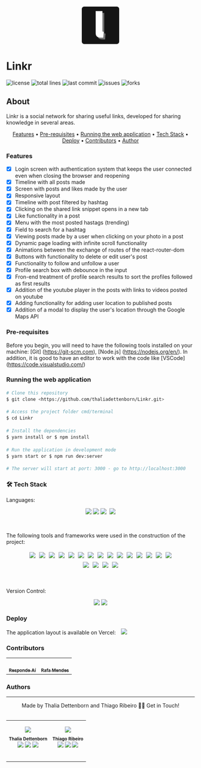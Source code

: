 <p align="center">
  <img src="./public/linkr-logo-icons-favicon/android-icon-144x144.png" width="100" alt="Linkr" />
</p>

# Linkr

 ![license](https://img.shields.io/github/license/thaliadettenborn/Linkr?style=flat-square) ![total lines](https://img.shields.io/tokei/lines/github/thaliadettenborn/Linkr) ![last commit](https://img.shields.io/github/last-commit/thaliadettenborn/Linkr?style=flat-square) ![issues](https://img.shields.io/github/package-json/v/thaliadettenborn/Linkr?style=flat-square) ![forks](https://img.shields.io/github/forks/thaliadettenborn/Linkr?style=flat-square) 



## About
<p>
  Linkr is a social network for sharing useful links, developed for sharing knowledge in several areas.
</p>

<p align="center">
    <a style='color:inherit' href="#features">Features</a> •
    <a style='color:inherit' href="#pré-requisites">Pre-requisites</a> •
    <a style='color:inherit' href="#running-the-web-applications">Running the web application</a> •
    <a style='color:inherit' href="#tech">Tech Stack</a> •
    <a style='color:inherit' href="#deploy">Deploy</a> •
    <a style='color:inherit' href="#contributors">Contributors</a> •
    <a style='color:inherit' href="#author">Author</a>
</p>

### Features
- [x] Login screen with authentication system that keeps the user connected even when closing the browser and reopening<br>
- [x] Timeline with all posts made<br>
- [x] Screen with posts and likes made by the user<br>
- [x] Responsive layout<br>
- [x] Timeline with post filtered by hashtag<br>
- [x] Clicking on the shared link snippet opens in a new tab<br>
- [x] Like functionality in a post<br>
- [x] Menu with the most posted hastags (trending)<br>
- [x] Field to search for a hashtag<br>
- [x] Viewing posts made by a user when clicking on your photo in a post<br>
- [x] Dynamic page loading with infinite scroll functionality<br>
- [x] Animations between the exchange of routes of the react-router-dom<br>
- [x] Buttons with functionality to delete or edit user's post<br>
- [x] Functionality to follow and unfollow a user<br>
- [x] Profile search box with debounce in the input<br>
- [x] Fron-end treatment of profile search results to sort the profiles followed as first results<br>
- [x] Addition of the youtube player in the posts with links to videos posted on youtube<br>
- [x] Adding functionality for adding user location to published posts<br>
- [x] Addition of a modal to display the user's location through the Google Maps API

### Pre-requisites

Before you begin, you will need to have the following tools installed on your machine: [Git] (https://git-scm.com), [Node.js] (https://nodejs.org/en/). In addition, it is good to have an editor to work with the code like [VSCode] (https://code.visualstudio.com/)

### Running the web application
```bash
# Clone this repository
$ git clone <https://github.com/thaliadettenborn/Linkr.git>

# Access the project folder cmd/terminal
$ cd Linkr

# Install the dependencies
$ yarn install or $ npm install

# Run the application in development mode
$ yarn start or $ npm run dev:server

# The server will start at port: 3000 - go to http://localhost:3000
```



### 	&#128736; Tech Stack
Languages:<br>
<p align="center">
    <img src="https://img.shields.io/badge/html5%20-%23E34F26.svg?&style=for-the-badge&logo=html5&logoColor=white"/>
    <img src="https://img.shields.io/badge/css3%20-%231572B6.svg?&style=for-the-badge&logo=css3&logoColor=white"/>
    <img src="https://img.shields.io/badge/javascript%20-%23323330.svg?&style=for-the-badge&logo=javascript&logoColor=%23F7DF1E"/>
    <img scr='https://img.shields.io/badge/jsx%20-%2320232a.svg?&style=for-the-badge&logo=jsx&logoColor=%2361DAFB'>
    <img src="https://img.shields.io/badge/markdown-%23000000.svg?&style=for-the-badge&logo=markdown&logoColor=white"/>
</p>
<br>

The following tools and frameworks were used in the construction of the project:<br>
<p align="center" style='display: flex; justify-content: center; flex-wrap:wrap; align-items: center; margin: 0 50px;'>
  <img style='margin: 5px;' src='https://img.shields.io/badge/styled-components%20-%2320232a.svg?&style=for-the-badge&color=b8679e&logo=styled-components&logoColor=%3a3a3a'>
  <img style='margin: 5px;' src='https://img.shields.io/badge/prop_types%20-%2320232a.svg?&style=for-the-badge&color=blueviolet'/>
  <img style='margin: 5px;' src="https://img.shields.io/badge/node.js%20-%2343853D.svg?&style=for-the-badge&logo=node.js&logoColor=white"/>
  <img style='margin: 5px;' src="https://img.shields.io/badge/webpack%20-%238DD6F9.svg?&style=for-the-badge&logo=webpack&logoColor=black" />
  <img style='margin: 5px;' src='https://img.shields.io/badge/axios%20-%2320232a.svg?&style=for-the-badge&color=informational'>
  <img style='margin: 5px;' src='https://img.shields.io/badge/babel%20-%2320232a.svg?&style=for-the-badge&color=323230&logo=babel&logoColor=%f4dc4e'>
  <img style='margin: 5px;' src='https://img.shields.io/badge/yarn%20-%2320232a.svg?&style=for-the-badge&logo=yarn&color=318fb7&logoColor=%2361DAFB'>
  <img style='margin: 5px;' src="https://img.shields.io/badge/react-app%20-%2320232a.svg?&style=for-the-badge&color=60ddf9&logo=react&logoColor=%2361DAFB"/>
  <img style='margin: 5px;' src="https://img.shields.io/badge/react_route%20-%2320232a.svg?&style=for-the-badge&logo=react&logoColor=%2361DAFB"/>
  <img style='margin: 5px;' src='https://img.shields.io/badge/react_infinite_scroller%20-%2320232a.svg?&style=for-the-badge&logo=react&logoColor=%2361DAFB'/>
  <img style='margin: 5px;' src='https://img.shields.io/badge/react_hashtag%20-%2320232a.svg?&style=for-the-badge&logo=react&logoColor=%2361DAFB'/>
  <img style='margin: 5px;' src='https://img.shields.io/badge/react_tooltip%20-%2320232a.svg?&style=for-the-badge&logo=react&logoColor=%2361DAFB'/>
  <img style='margin: 5px;' src='https://img.shields.io/badge/react_transition_group%20-%2320232a.svg?&style=for-the-badge&logo=react&logoColor=%2361DAFB'/>
  <img style='margin: 5px;' src='https://img.shields.io/badge/google_maps_react%20-%2320232a.svg?&style=for-the-badge&logo=google-maps&logoColor=%4689f' />
  <img style='margin: 5px;' src='https://img.shields.io/badge/react_debounce_input%20-%2320232a.svg?&style=for-the-badge&logo=react&logoColor=%2361DAFB' />
  <img style='margin: 5px;' src='https://img.shields.io/badge/react_modal%20-%2320232a.svg?&style=for-the-badge&logo=react&logoColor=%2361DAFB' />
  <img style='margin: 5px;' src='https://img.shields.io/badge/react-icon%20-%2320232a.svg?&style=for-the-badge&color=f28dc7&logo=react-icon&logoColor=%2361DAFB'>
  <img style='margin: 5px;' src='https://img.shields.io/badge/react_youtube%20-%2320232a.svg?&style=for-the-badge&color=CC0000&logo=react&logoColor=white' />
  <img style='margin: 5px;' src='https://img.shields.io/badge/get_youtube_id%20-%2320232a.svg?&style=for-the-badge&color=CC0000&logo=youtube&logoColor=white' />
</p>

<br><br>
Version Control:<br>
<p align="center">
    <img src="https://img.shields.io/badge/git%20-%23F05033.svg?&style=for-the-badge&logo=git&logoColor=white"/>
    <img src="https://img.shields.io/badge/github%20-%23121011.svg?&style=for-the-badge&logo=github&logoColor=white"/>
</p>



### Deploy

The application layout is available on Vercel:
<a style='margin-left: 10px;' href='https://linkr-dun.vercel.app/'><img src='https://img.shields.io/badge/vercel%20-%23000000.svg?&style=for-the-badge&logo=vercel&logoColor=white'></a>




### Contributors
<table>
  <tr>
    <td align="center"><a href="https://github.com/responde-ai"><img style="border-radius: 50%;" src="https://avatars3.githubusercontent.com/u/40724166?s=200&v=4" width="100px;" alt=""/><br /><sub><b>Responde Aí</b></sub></a><br />
    <td align="center"><a href="https://github.com/rafascm"><img style="border-radius: 50%;" src="https://avatars3.githubusercontent.com/u/19693527?s=400&u=5b4f60dd89d46eda6a57b64e73e55df75228e9f0&v=4" width="100px;" alt=""/><br /><sub><b>Rafa Mendes</b></sub></a><br />
  </tr>
</table>


### Authors
---
<p align='center'>
  Made by Thalia Dettenborn and Thiago Ribeiro 👋🏽 Get in Touch! <br><br>
<table>
  <tr>
    <td align="center"><p align='center'>
	  <img src="https://avatars0.githubusercontent.com/u/70967247?s=460&u=0684339f0717ae41ce18689351f0215fdf270590&v=4" width="100px;"/> <br />
 <sub><b>Thalia Dettenborn</b></sub></a> <br />
	  <a href="https://www.linkedin.com/in/thaliarobertadettenborn/"><img src="https://img.shields.io/badge/linkedin-%230077B5.svg?&style=for-the-badge&logo=linkedin&logoColor=white"/></a>
	  <a href="mailto:thalia.born@gmail.com"><img src="https://img.shields.io/badge/gmail-D14836?&style=for-the-badge&logo=gmail&logoColor=white"/></a>
	  <a href="https://github.com/thaliadettenborn"><img src="https://img.shields.io/badge/github-%23100000.svg?&style=for-the-badge&logo=github&logoColor=white" /></a>
  </p><br />
    <td align="center"><p align='center' width='250px'>
	  <img src="https://media-exp1.licdn.com/dms/image/C4D03AQHHonLndu4rWQ/profile-displayphoto-shrink_200_200/0/1558406909827?e=1614816000&v=beta&t=OHmyUt5ztReb5aioZAhIzV1qdg8kZkpK60PcbepjhCo" width="100px;"/> <br />
 <sub><b>Thiago Ribeiro</b></sub></a> <br />
	  <a href="https://www.linkedin.com/in/thiago-ribeiro-83b51a16a/"><img src="https://img.shields.io/badge/linkedin-%230077B5.svg?&style=for-the-badge&logo=linkedin&logoColor=white"/></a>
	  <a href="mailto:[thiribeiro142@gmail.com](mailto:thiribeiro142@gmail.com)"><img src="https://img.shields.io/badge/gmail-D14836?&style=for-the-badge&logo=gmail&logoColor=white"/></a>
	  <a href="https://github.com/thiagoribb"><img src="https://img.shields.io/badge/github-%23100000.svg?&style=for-the-badge&logo=github&logoColor=white" /></a>
  </p><br />
  </tr>
</table>
</p>

<!--stackedit_data:
eyJoaXN0b3J5IjpbLTIwMDYzNDY0MzcsLTIwMDYzNDY0MzcsLT
EzMTM1NDY2MDldfQ==
-->
